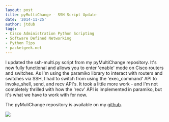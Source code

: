 ```yaml
---
layout: post
title: pyMultiChange - SSH Script Update
date: '2014-11-25'
author: jtdub
tags:
- Cisco Administration Python Scripting
- Software Defined Networking
- Python Tips
- packetgeek.net
---
```


I updated the ssh-multi.py script from my pyMultiChange repository. It's now fully functional and allows you to enter 'enable' mode on Cisco routers and switches. As I'm using the paramiko library to interact with routers and switches via SSH, I had to switch from using the 'exec_command' API to invoke_shell, send, and recv API's. It took a little more work - and I'm not completely thrilled with how the 'recv' API is implemented in paramiko, but it's what we have to work with for now.

The pyMuliChange repository is available on my [github](https://github.com/jtdub/pyMultiChange).

<img src="https://imagedelivery.net/KfNXtSV3XH0tLyWKv3PbRw/719bab99-6701-45a6-7a50-8ce951613600/public"/>
